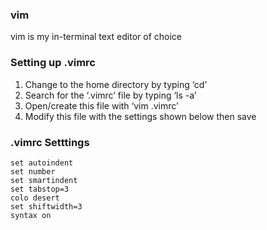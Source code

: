 ### vim
vim is my in-terminal text editor of choice

### Setting up .vimrc
1.	Change to the home directory by typing ‘cd’
2.	Search for the ‘.vimrc’ file by typing ‘ls -a’ 
3.	Open/create this file with ‘vim .vimrc’
4.	Modify this file with the settings shown below then save

### .vimrc Setttings
```
set autoindent
set number
set smartindent
set tabstop=3
colo desert
set shiftwidth=3
syntax on
```
